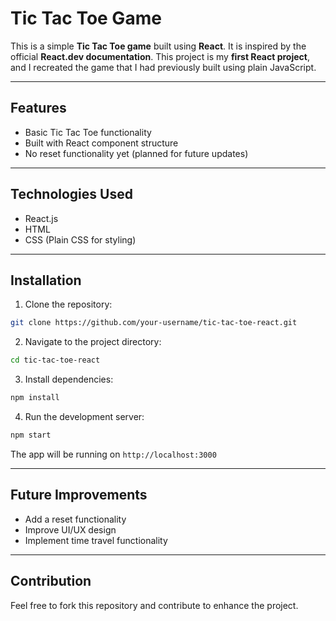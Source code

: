 # Tic Tac Toe Game

This is a simple **Tic Tac Toe game** built using **React**. It is inspired by the official **React.dev documentation**. This project is my **first React project**, and I recreated the game that I had previously built using plain JavaScript. 

---

## Features

- Basic Tic Tac Toe functionality
- Built with React component structure
- No reset functionality yet (planned for future updates)

---

## Technologies Used

- React.js
- HTML
- CSS (Plain CSS for styling)

---

## Installation

1. Clone the repository:

```bash
git clone https://github.com/your-username/tic-tac-toe-react.git
```

2. Navigate to the project directory:

```bash
cd tic-tac-toe-react
```

3. Install dependencies:

```bash
npm install
```

4. Run the development server:

```bash
npm start
```

The app will be running on `http://localhost:3000`

---

## Future Improvements

- Add a reset functionality
- Improve UI/UX design
- Implement time travel functionality

---

## Contribution

Feel free to fork this repository and contribute to enhance the project.
